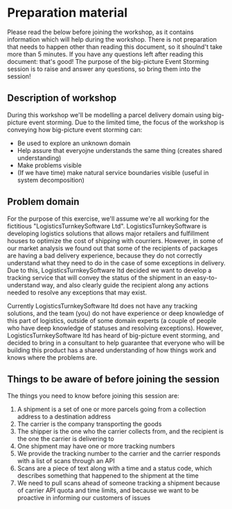 # Preparation material

Please read the below before joining the workshop, as it contains information which will help during the workshop. There is not preparation that needs to happen other than reading this document, so it shoulnd't take more than 5 minutes. If you have any questions left after reading this document: that's good! The purpose of the big-picture Event Storming session is to raise and answer any questions, so bring them into the session!

## Description of workshop

During this workshop we'll be modelling a parcel delivery domain using big-picture event storming. Due to the limited time, the focus of the workshop is conveying how big-picture event storming can:

- Be used to explore an unknown domain
- Help assure that everyojne understands the same thing (creates shared understanding)
- Make problems visible
- (If we have time) make natural service boundaries visible (useful in system decomposition)

## Problem domain

For the purpose of this exercise, we'll assume we're all working for the fictitious "LogisticsTurnkeySoftware Ltd". LogisticsTurnkeySoftware is developing logistics solutions that allows major retailers and fulfillment houses to optimize the cost of shipping with courriers. However, in some of our market analysis we found out that some of the recipients of packages are having a bad delivery experience, because they do not correctly understand what they need to do in the case of some exceptions in delivery. Due to this, LogisticsTurnkeySoftware ltd decided we want to develop a tracking service that will convey the status of the shipment in an easy-to-understand way, and also clearly guide the recipient along any actions needed to resolve any exceptions that may exist.

Currently LogisticsTurnkeySoftware ltd does not have any tracking solutions, and the team (you) do not have experience or deep knowledge of this part of logistics, outside of some domain experts (a couple of people who have deep knowledge of statuses and resolving exceptions). However, LogisticsTurnkeySoftware ltd has heard of big-picture event storming, and decided to bring in a consultant to help guarantee that everyone who will be building this product has a shared understanding of how things work and knows where the problems are.

## Things to be aware of before joining the session

The things you need to know before joining this session are:

1. A shipment is a set of one or more parcels going from a collection address to a destination address
1. The carrier is the company transporting the goods
1. The shipper is the one who the carrier collects from, and the recipient is the one the carrier is delivering to
1. One shipment may have one or more tracking numbers
1. We provide the tracking number to the carrier and the carrier responds with a list of scans through an API
1. Scans are a piece of text along with a time and a status code, which describes something that happened to the shipment at the time
1. We need to pull scans ahead of someone tracking a shipment because of carrier API quota and time limits, and because we want to be proactive in informing our customers of issues
